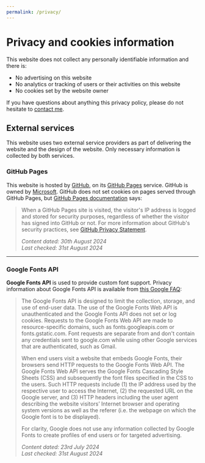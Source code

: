 ```yaml
---
permalink: /privacy/
---
```


# Privacy and cookies information

This website does not collect any personally identifiable information and there is:

* No advertising on this website
* No analytics or tracking of users or their activities on this website
* No cookies set by the website owner

If you have questions about anything this privacy policy, please do not hesitate to [contact me](/contact "My contact details").

<!-- section -->

## External services

This website uses two external service providers as part of delivering the website and the design of the website. Only necessary information is collected by both services.


### GitHub Pages

This website is hosted by [GitHub](https://github.com "The main GitHub website"), on its [GitHub Pages](https://pages.github.com "Information about the GitHub Pages service") service. GitHub is owned by [Microsoft](https://www.microsoft.com/ "Microsoft homepage"). GitHub does not set cookies on pages served through GitHub Pages, but [GitHub Pages documentation](https://docs.github.com/en/pages/getting-started-with-github-pages/about-github-pages#data-collection "Read about GitHub Pages") says:

> When a GitHub Pages site is visited, the visitor's IP address is logged and stored for security purposes, regardless of whether the visitor has signed into GitHub or not. For more information about GitHub's security practices, see [GitHub Privacy Statement](https://docs.github.com/en/site-policy/privacy-policies/github-privacy-statement "GitHub General Privacy Statement").
>
> *Content dated: 30th August 2024*<br>
> *Last checked: 31st August 2024*

----

### Google Fonts API

**Google Fonts API** is used to provide custom font support. Privacy information about Google Fonts API is available from [this Google FAQ](https://developers.google.com/fonts/faq/privacy "Privacy information about Google Fonts"):

> The Google Fonts API is designed to limit the collection, storage, and use of end-user data. The use of the Google Fonts Web API is unauthenticated and the Google Fonts API does not set or log cookies. Requests to the Google Fonts Web API are made to resource-specific domains, such as fonts.googleapis.com or fonts.gstatic.com. Font requests are separate from and don't contain any credentials sent to google.com while using other Google services that are authenticated, such as Gmail.
>
> When end users visit a website that embeds Google Fonts, their browsers send HTTP requests to the Google Fonts Web API. The Google Fonts Web API serves the Google Fonts Cascading Style Sheets (CSS) and subsequently the font files specified in the CSS to the users. Such HTTP requests include (1) the IP address used by the respective user to access the Internet, (2) the requested URL on the Google server, and (3) HTTP headers including the user agent describing the website visitors’ Internet browser and operating system versions as well as the referer (i.e. the webpage on which the Google font is to be displayed).
>
> For clarity, Google does not use any information collected by Google Fonts to create profiles of end users or for targeted advertising.
>
> *Content dated: 23rd July 2024<br>
> Last checked: 31st August 2024*
